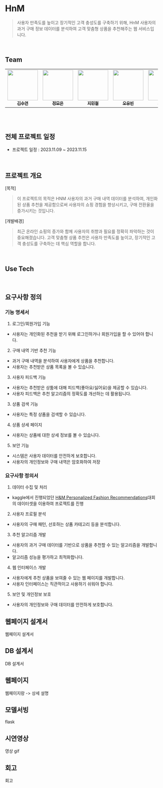 # HnM
> 사용자 만족도를 높이고 장기적인 고객 충성도를 구축하기 위해, HnM 사용자의 과거 구매 정보 데이터를 분석하여 고객 맞춤형 상품을 추천해주는 웹 서비스입니다.
<br/>

## Team
<table>
  <tbody>
    <tr>
      <td align="center"><a href="https://github.com/suddy78"><img src="https://avatars.githubusercontent.com/u/113496210?v=4" width="100px;" alt=""/><br /><sub><b>김수연</b></sub></a></td>
      <td align="center"><a href="https://github.com/jmeagnes"><img src="https://avatars.githubusercontent.com/u/151423959?v=4" width="100px;" alt=""/><br /><sub><b>정모은</b></sub></a></td>
      <td align="center"><a href="https://github.com/jiminchur"><img src="https://avatars.githubusercontent.com/u/145955453?v=4" width="100px;" alt=""/><br /><sub><b>지민철</b></sub></a></td>
      <td align="center"><a href="https://github.com/ohyu628"><img src="https://avatars.githubusercontent.com/u/154876483?v=4" width="100px;" alt=""/><br /><sub><b>오유빈</b></sub></a></td>
      <td align="center"><a href="https://github.com/jaechoi97"><img src="https://avatars.githubusercontent.com/u/145918829?v=4" width="100px;" alt=""/><br /><sub><b>최재웅</b></sub></a></td>
    </tr>
  </tbody>
</table>
<br/>
<br/>

## 전체 프로젝트 일정
* 프로젝트 일정 : 2023.11.09 ~ 2023.11.15
<br/>


## 프로젝트 개요
[목적]
> 이 프로젝트의 목적은 HNM 사용자의 과거 구매 내역 데이터를 분석하여, 개인화된 상품 추천을 제공함으로써 사용자의 쇼핑 경험을 향상시키고, 구매 전환율을 증가시키는 것입니다.

[개발배경]
> 최근 온라인 쇼핑의 증가와 함께 사용자의 취향과 필요를 정확히 파악하는 것이 중요해졌습니다. 고객 맞춤형 상품 추천은 사용자 만족도를 높이고, 장기적인 고객 충성도를 구축하는 데 핵심 역할을 합니다.
<br/>

## Use Tech
<br/>

## 요구사항 정의
### 기능 명세서

1. 로그인/회원가입 기능

- 사용자는 개인화된 추천을 받기 위해 로그인하거나 회원가입을 할 수 있어야 합니다.
2. 구매 내역 기반 추천 기능

- 과거 구매 내역을 분석하여 사용자에게 상품을 추천합니다.
- 사용자는 추천받은 상품 목록을 볼 수 있습니다.
3. 사용자 피드백 기능

- 사용자는 추천받은 상툼에 대해 피드백(좋아요/싫어요)을 제공할 수 있습니다.
- 사용자 피드백은 추천 알고리즘의 정확도를 개선하는 데 활용됩니다.
3. 상품 검색 기능

- 사용자는 특정 상품을 검색할 수 있습니다.
4. 상품 상세 페이지

- 사용자는 상품에 대한 상세 정보를 볼 수 있습니다.
5. 보안 기능

- 시스템은 사용자 데이터를 안전하게 보호합니다.
- 사용자의 개인정보와 구매 내역은 암호화하여 저장

### 요구사항 정의서
1. 데이터 수집 및 처리

- kaggle에서 진행되었던 [H&M Personalized Fashion Recommendations](https://www.kaggle.com/competitions/h-and-m-personalized-fashion-recommendations/data)대회의 데이터셋을 이용하여 프로젝트를 진행

2. 사용자 프로필 분석

- 사용자의 구매 패턴, 선호하는 상품 카테고리 등을 분석합니다.
3. 추천 알고리즘 개발

- 사용자의 과거 구매 데이터를 기반으로 상품을 추천할 수 있는 알고리즘을 개발합니다.
- 알고리즘 성능을 평가하고 최적화합니다.
4. 웹 인터페이스 개발

- 사용자에게 추천 상품을 보여줄 수 있는 웹 페이지를 개발합니다.
- 사용자 인터페이스는 직관적이고 사용하기 쉬워야 합니다.
5. 보안 및 개인정보 보호

- 사용자의 개인정보와 구매 데이터를 안전하게 보호합니다.

## 웹페이지 설계서
웹페이지 설계서
## DB 설계서
DB 설계서
## 웹페이지
웹페이지랑 -> 상세 설명
## 모델서빙
flask
## 시연영상
영상 gif
## 회고
회고

